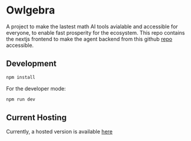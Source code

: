 # Owlgebra

A project to make the lastest math AI tools avialable and accessible for everyone, to enable fast prosperity for the ecosystem.
This repo contains the nextjs frontend to make the agent backend from this github [repo](https://github.com/josojo/smarthammer) accessible.

## Development

```cmd
npm install
```

For the developer mode:

```cmd
npm run dev
```

## Current Hosting

Currently, a hosted version is available [here](https://owlgebra.vercel.app)
